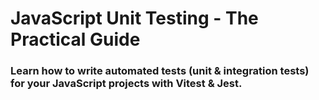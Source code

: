 # JavaScript Unit Testing - The Practical Guide
### Learn how to write automated tests (unit & integration tests) for your JavaScript projects with Vitest & Jest.